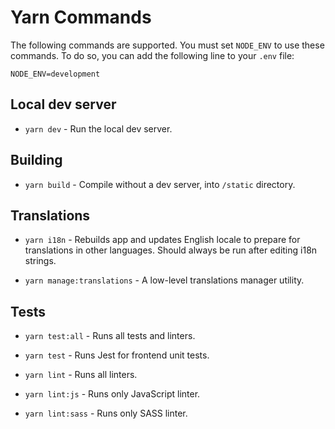 # Yarn Commands

The following commands are supported.
You must set `NODE_ENV` to use these commands.
To do so, you can add the following line to your `.env` file:

```
NODE_ENV=development
```

## Local dev server
- `yarn dev` - Run the local dev server.

## Building
- `yarn build` - Compile without a dev server, into `/static` directory.

## Translations
- `yarn i18n` - Rebuilds app and updates English locale to prepare for translations in other languages. Should always be run after editing i18n strings.

- `yarn manage:translations` - A low-level translations manager utility.

## Tests
- `yarn test:all` - Runs all tests and linters.

- `yarn test` - Runs Jest for frontend unit tests.

- `yarn lint` - Runs all linters.

- `yarn lint:js` - Runs only JavaScript linter.

- `yarn lint:sass` - Runs only SASS linter.
